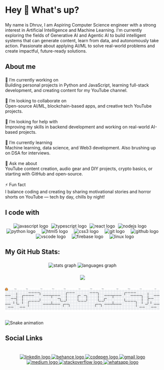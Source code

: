 <h1 align="left">Hey 👋 What's up?</h1>

###

<p align="left">My name is Dhruv, I am Aspiring Computer Science engineer with a strong interest in Artificial Intelligence and Machine Learning. I'm currently exploring the fields of Generative AI and Agentic AI to build intelligent systems that can generate content, learn from data, and autonomously take action. Passionate about applying AI/ML to solve real-world problems and create impactful, future-ready solutions.</p>

###

<h2 align="left">About me</h2>

###

<p align="left">🔭 I’m currently working on<br>Building personal projects in Python and JavaScript, learning full-stack development, and creating content for my YouTube channel.<br><br>👯 I’m looking to collaborate on<br>Open-source AI/ML, blockchain-based apps, and creative tech YouTube projects.<br><br>🤝 I’m looking for help with<br>Improving my skills in backend development and working on real-world AI-based projects.<br><br>🌱 I’m currently learning<br>Machine learning, data science, and Web3 development. Also brushing up on DSA for interviews.<br><br>💬 Ask me about<br>YouTube content creation, audio gear and DIY projects, crypto basics, or starting with GitHub and open-source.<br><br>⚡ Fun fact<br>I balance coding and creating by sharing motivational stories and horror shorts on YouTube — tech by day, chills by night!</p>

###

<h2 align="left">I code with</h2>

###

<div align="center">
  <img src="https://cdn.jsdelivr.net/gh/devicons/devicon/icons/javascript/javascript-original.svg" height="10" alt="javascript logo"  />
  <img width="2" />
  <img src="https://cdn.jsdelivr.net/gh/devicons/devicon/icons/typescript/typescript-original.svg" height="10" alt="typescript logo"  />
  <img width="2" />
  <img src="https://cdn.jsdelivr.net/gh/devicons/devicon/icons/react/react-original.svg" height="10" alt="react logo"  />
  <img width="2" />
  <img src="https://cdn.jsdelivr.net/gh/devicons/devicon/icons/nodejs/nodejs-original.svg" height="40" alt="nodejs logo"  />
  <img width="12" />
  <img src="https://cdn.jsdelivr.net/gh/devicons/devicon/icons/python/python-original.svg" height="40" alt="python logo"  />
  <img width="12" />
  <img src="https://cdn.jsdelivr.net/gh/devicons/devicon/icons/html5/html5-original.svg" height="40" alt="html5 logo"  />
  <img width="12" />
  <img src="https://cdn.jsdelivr.net/gh/devicons/devicon/icons/css3/css3-original.svg" height="40" alt="css3 logo"  />
  <img width="12" />
  <img src="https://cdn.jsdelivr.net/gh/devicons/devicon/icons/git/git-original.svg" height="40" alt="git logo"  />
  <img width="12" />
  <img src="https://cdn.jsdelivr.net/gh/devicons/devicon/icons/github/github-original.svg" height="40" alt="github logo"  />
  <img width="12" />
  <img src="https://cdn.jsdelivr.net/gh/devicons/devicon/icons/vscode/vscode-original.svg" height="40" alt="vscode logo"  />
  <img width="12" />
  <img src="https://cdn.jsdelivr.net/gh/devicons/devicon/icons/firebase/firebase-plain.svg" height="40" alt="firebase logo"  />
  <img width="12" />
  <img src="https://cdn.jsdelivr.net/gh/devicons/devicon/icons/linux/linux-original.svg" height="40" alt="linux logo"  />
</div>

###

<h2 align="left">My Git Hub Stats:</h2>

###

<div align="center">
  <img src="https://github-readme-stats.vercel.app/api?username=SilentWizardWIZZ&hide_title=false&hide_rank=false&show_icons=true&include_all_commits=true&count_private=true&disable_animations=false&theme=dracula&locale=en&hide_border=false&order=1" height="150" alt="stats graph"  />
  <img src="https://github-readme-stats.vercel.app/api/top-langs?username=SilentWizardWIZZ&locale=en&hide_title=false&layout=compact&card_width=320&langs_count=5&theme=dracula&hide_border=false&order=2" height="150" alt="languages graph"  />
</div>

###

<div align="center">
  <img height="200" src="https://media1.giphy.com/media/v1.Y2lkPTc5MGI3NjExbjM3b2M0emFxN2Vnd3ZoOXlqcXA1bXZoMHltdXJjOXNvZGU0bnJpOSZlcD12MV9pbnRlcm5hbF9naWZfYnlfaWQmY3Q9Zw/ENY5vJgJPEfG3Ym14H/giphy.gif"  />
</div>

###

<picture>
  <source media="(prefers-color-scheme: dark)" srcset="https://raw.githubusercontent.com/SilentWizardWIZZ/SilentWizardWIZZ/output/pacman-contribution-graph-dark.svg">
  <source media="(prefers-color-scheme: light)" srcset="https://raw.githubusercontent.com/SilentWizardWIZZ/SilentWizardWIZZ/output/pacman-contribution-graph.svg">
  <img alt="pacman contribution graph" src="https://raw.githubusercontent.com/SilentWizardWIZZ/SilentWizardWIZZ/output/pacman-contribution-graph.svg">
</picture>

###

<img src="https://raw.githubusercontent.com/SilentWizardWIZZ/SilentWizardWIZZ/output/snake.svg" alt="Snake animation" />

###

<h2 align="left">Social Links</h2>

###

<br clear="both">

<div align="center">
  <a href="https://www.linkedin.com/in/dhruv-d-b9b569364/" target="_blank">
    <img src="https://raw.githubusercontent.com/maurodesouza/profile-readme-generator/master/src/assets/icons/social/linkedin/default.svg" width="52" height="40" alt="linkedin logo"  />
  </a>
  <a href="https://www.behance.net/dhruvpolarstar" target="_blank">
    <img src="https://raw.githubusercontent.com/maurodesouza/profile-readme-generator/master/src/assets/icons/social/behance/default.svg" width="52" height="40" alt="behance logo"  />
  </a>
  <a href="https://codepen.io/Dhruv-Polarstar" target="_blank">
    <img src="https://raw.githubusercontent.com/maurodesouza/profile-readme-generator/master/src/assets/icons/social/codepen/default.svg" width="52" height="40" alt="codepen logo"  />
  </a>
  <a href="dhruvpolarstar8@gmail.com" target="_blank">
    <img src="https://raw.githubusercontent.com/maurodesouza/profile-readme-generator/master/src/assets/icons/social/gmail/default.svg" width="52" height="40" alt="gmail logo"  />
  </a>
  <a href="https://medium.com/@nft_man2" target="_blank">
    <img src="https://raw.githubusercontent.com/maurodesouza/profile-readme-generator/master/src/assets/icons/social/medium/default.svg" width="52" height="40" alt="medium logo"  />
  </a>
  <a href="https://stackoverflow.com/users/30604864/dhruv-polarstar" target="_blank">
    <img src="https://raw.githubusercontent.com/maurodesouza/profile-readme-generator/master/src/assets/icons/social/stackoverflow/default.svg" width="52" height="40" alt="stackoverflow logo"  />
  </a>
  <a href="974081308" target="_blank">
    <img src="https://raw.githubusercontent.com/maurodesouza/profile-readme-generator/master/src/assets/icons/social/whatsapp/default.svg" width="52" height="40" alt="whatsapp logo"  />
  </a>
</div>

###
